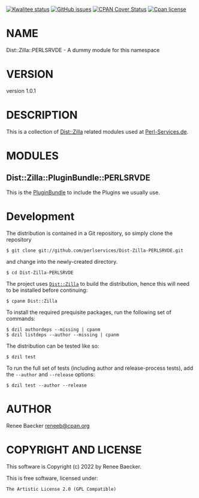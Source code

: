 [![Kwalitee status](https://cpants.cpanauthors.org/dist/Dist-Zilla-PERLSRVDE.png)](https://cpants.cpanauthors.org/dist/Dist-Zilla-PERLSRVDE)
[![GitHub issues](https://img.shields.io/github/issues/perlservices/Dist-Zilla-PERLSRVDE.svg)](https://github.com/perlservices/Dist-Zilla-PERLSRVDE/issues)
[![CPAN Cover Status](https://cpancoverbadge.perl-services.de/Dist-Zilla-PERLSRVDE-1.0.1)](https://cpancoverbadge.perl-services.de/Dist-Zilla-PERLSRVDE-1.0.1)
[![Cpan license](https://img.shields.io/cpan/l/Dist-Zilla-PERLSRVDE.svg)](https://metacpan.org/release/Dist-Zilla-PERLSRVDE)

# NAME

Dist::Zilla::PERLSRVDE - A dummy module for this namespace

# VERSION

version 1.0.1

# DESCRIPTION

This is a collection of [Dist::Zilla](https://metacpan.org/pod/Dist%3A%3AZilla) related modules
used at [Perl-Services.de](https://perl-services.de).

# MODULES

## Dist::Zilla::PluginBundle::PERLSRVDE

This is the [PluginBundle](https://metacpan.org/pod/Dist%3A%3AZilla%3A%3APluginBundle%3A%3APERLSRVDE)
to include the Plugins we usually use.



# Development

The distribution is contained in a Git repository, so simply clone the
repository

```
$ git clone git://github.com/perlservices/Dist-Zilla-PERLSRVDE.git
```

and change into the newly-created directory.

```
$ cd Dist-Zilla-PERLSRVDE
```

The project uses [`Dist::Zilla`](https://metacpan.org/pod/Dist::Zilla) to
build the distribution, hence this will need to be installed before
continuing:

```
$ cpanm Dist::Zilla
```

To install the required prequisite packages, run the following set of
commands:

```
$ dzil authordeps --missing | cpanm
$ dzil listdeps --author --missing | cpanm
```

The distribution can be tested like so:

```
$ dzil test
```

To run the full set of tests (including author and release-process tests),
add the `--author` and `--release` options:

```
$ dzil test --author --release
```

# AUTHOR

Renee Baecker <reneeb@cpan.org>

# COPYRIGHT AND LICENSE

This software is Copyright (c) 2022 by Renee Baecker.

This is free software, licensed under:

```
The Artistic License 2.0 (GPL Compatible)
```
